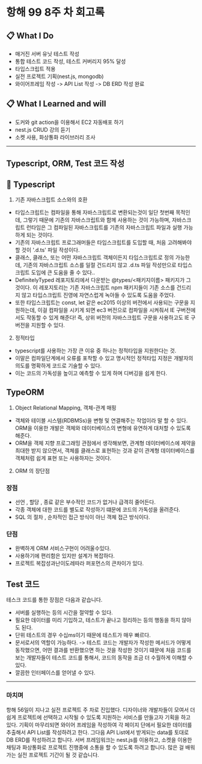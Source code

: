 # 항해 99 8주 차 회고록

## 📋 What I Do

- 매거진 서버 유닛 테스트 작성
- 통합 테스트 코드 작성, 테스트 커버리지 95% 달성
- 타입스크립트 적용
- 실전 프로젝트 기획(nest.js, mongodb)
- 와이어프레임 작성 -> API List 작성 -> DB ERD 작성 완료
  
## 📋 What I Learned and will
- 도커와 git action을 이용해서 EC2 자동배포 하기
- nest.js CRUD 강의 듣기
- 소켓 사용, 화상통화 라이브러리 조사 
---

## Typescript, ORM, Test 코드 작성

## 📌 Typescript
1. 기존 자바스크립트 소스와의 호환
- 타입스크립트는 컴파일을 통해 자바스크립트로 변환되는것이 일단 첫번째 목적인데, 그렇기 때문에 기존의 자바스크립트와 함께 사용하는 것이 가능하며, 자바스크립트 런타임은 그 컴파일된 자바스크립트를 기존의 자바스크립트 파일과 실행 가능하게 되는 것이다.
- 기존의 자바스크립트 프로그래머들은 타입스크립트를 도입할 때, 처음 고려해봐야 할 것이 '.d.ts' 파일 작성이다. 
- 클래스, 클래스, 또는 어떤 자바스크립트 객체이든지 타입스크립트로 정의 가능한데, 기존의 자바스크립트 소스를 일절 건드리지 않고 .d.ts 파일 작성만으로 타입스크립트 도입에 큰 도움을 줄 수 있다.. 
- DefinitelyTyped 레포지토리에서 다운받는 @types/<패키지이름> 패키지가 그것이다. 이 레포지토리는 기존 자바스크립트 npm 패키지들이 기존 소스를 건드리지 않고 타입스크립트 진영에 자연스럽게 녹아들 수 있도록 도움을 주었다.
- 또한 타입스크립트는 const, let 같은 ec2015 이상의 버전에서 사용되는 구문을 지원하는데, 이걸 컴파일을 시키게 되면 ec3 버전으로 컴파일을 시켜줘서 IE 구버전에서도 작동할 수 있게 해준다! 즉, 상위 버전의 자바스크립트 구문을 사용하고도 IE 구버전을 지원할 수 있다.

2. 정적타입
- typescript를 사용하는 가장 큰 이유 중 하나는 정적타입을 지원한다는 것. 
- 이말은 컴파일단계에서 오류를 포착할 수 있고 명시적인 정적타입 지정은 개발자의 의도를 명확하게 코드로 기술할 수 있다. 
- 이는 코드의 가독성을 높이고 예측할 수 있게 하며 디버깅을 쉽게 한다.

## TypeORM
1. Object Relational Mapping, 객체-관계 매핑
- 객체와 테이블 시스템(RDBMSs)을 변형 및 연결해주는 작업이라 말 할 수 있다. ORM을 이용한 개발은 객체와 데이터베이스의 변형에 유연하게 대처할 수 있도록 해준다. 
- ORM을 객체 지향 프로그래밍 관점에서 생각해보면, 관계형 데이터베이스에 제약을 최대한 받지 않으면서, 객체를 클래스로 표현하는 것과 같이 관계형 데이터베이스를 객체처럼 쉽게 표현 또는 사용하자는 것이다.

2. ORM 의 장단점

### 장점

- 선언 , 할당 , 종료 같은 부수적인 코드가 없거나 급격히 줄어든다.
- 각종 객체에 대한 코드를 별도로 작성하기 떄문에 코드의 가독성을 올려준다.
- SQL 의 절차 , 순차적인 접근 방식이 아닌 객체 접근 방식이다.

### 단점

- 완벽하게 ORM 서비스구현이 어려울수있다.
- 사용하기에 편리함은 있지만 설계가 복잡하다.
- 프로젝트 복잡성과난이도레따라 퍼포먼스의 큰차이가 있다.

## Test 코드
테스크 코드를 통한 장점은 다음과 같습니다.
- 서버를 실행하는 등의 시간을 절약할 수 있다.
- 필요한 데이터를 미리 기입하고, 테스트가 끝나고 정리하는 등의 행동을 하지 않아도 된다.
- 단위 테스트의 경우 수십ms이기 때문에 테스트가 매우 빠르다.
- 문서로서의 역할이 가능하다. -> 테스트 코드는 개발자가 작성한 메서드가 어떻게 동작했으면, 어떤 결과를 반환했으면 하는 것을 작성한 것이기 떄문에 처음 코드를 보는 개발자들이 테스트 코드를 통해서, 코드의 동작을 조금 더 수월하게 이해할 수 있다.
- 깔끔한 인터페이스를 얻어낼 수 있다.
---

### 마치며

항해 56일이 지나고 실전 프로젝트 주 차로 진입했다. 디자이너와 개발자들이 모여서 더 쉽게 프로젝트에 선택하고 시작될 수 있도록 지원하는 서비스를 만들고자 기획을 하고 있다. 기획이 마무리되면 와이어 프레임을 작성하여 각 페이지 단에서 필요한 데이터를 추출해서 API List를 작성하려고 한다. 그다음 API List에서 받게되는 data를 토대로 DB ERD를 작성하려고 합니다. 서버 프레임워크는 nest.js를 이용하고, 소켓을 이용한 채팅과 화상통화로 프로젝트 진행중에 소통을 할 수 있도록 하려고 합니다. 많은 걸 배워가는 실전 프로젝트 기간이 될 것 같습니다.